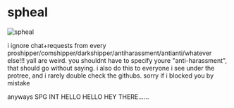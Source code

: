 # spheal
![spheal](https://github.com/user-attachments/assets/16527c68-4a5a-4284-a06c-68d2f031136d)
<p> i ignore chat+requests from every proshipper/comshipper/darkshipper/antiharassment/antianti/whatever else!!! yall are weird. you shouldnt have to specify youre "anti-harassment", that should go without saying. i also do this to everyone i see under the protree, and i rarely double check the githubs. sorry if i blocked you by mistake </p>
 <p> anyways SPG INT HELLO HELLO HEY THERE......</p>
